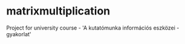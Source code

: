 # matrixmultiplication
Project for university course - 'A kutatómunka információs eszközei - gyakorlat'
